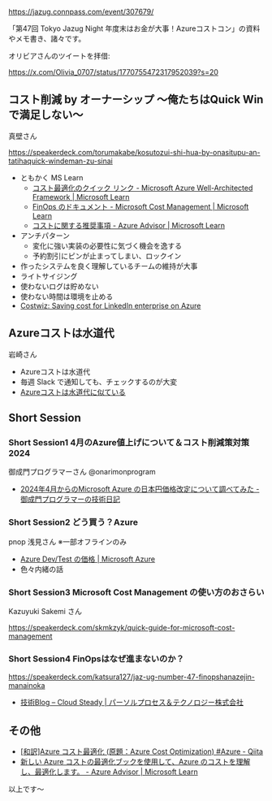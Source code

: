 https://jazug.connpass.com/event/307679/

「第47回 Tokyo Jazug Night 年度末はお金が大事！Azureコストコン」の資料やメモ書き、諸々です。

オリビアさんのツイートを拝借:

https://x.com/Olivia_0707/status/1770755472317952039?s=20

## コスト削減 by オーナーシップ ～俺たちはQuick Winで満足しない～

真壁さん



https://speakerdeck.com/torumakabe/kosutozui-shi-hua-by-onasitupu-an-tatihaquick-windeman-zu-sinai

- ともかく MS Learn
    - [コスト最適化のクイック リンク - Microsoft Azure Well-Architected Framework | Microsoft Learn](https://learn.microsoft.com/ja-jp/azure/well-architected/cost-optimization/)
    - [FinOps のドキュメント - Microsoft Cost Management | Microsoft Learn](https://learn.microsoft.com/ja-jp/azure/cost-management-billing/finops/)
    - [コストに関する推奨事項 - Azure Advisor | Microsoft Learn](https://learn.microsoft.com/ja-jp/azure/advisor/advisor-reference-cost-recommendations)
- アンチパターン
    - 変化に強い実装の必要性に気づく機会を逸する
    - 予約割引にピンが止まってしまい、ロックイン
- 作ったシステムを良く理解しているチームの維持が大事
- ライトサイジング
- 使わないログは貯めない
- 使わない時間は環境を止める
- [Costwiz: Saving cost for LinkedIn enterprise on Azure](https://www.linkedin.com/blog/engineering/infrastructure/costwiz--saving-cost-for-linkedin-enterprise-on-azure)



## Azureコストは水道代

岩崎さん

- Azureコストは水道代
- 毎週 Slack で通知しても、チェックするのが大変
- [Azureコストは水道代に似ている](https://zenn.dev/aeonpeople/articles/fb5a3bb47d0769)


## Short Session

### Short Session1 4月のAzure値上げについて＆コスト削減策対策2024

御成門プログラマーさん @onarimonprogram

- [2024年4月からのMicrosoft Azure の日本円価格改定について調べてみた - 御成門プログラマーの技術日記](https://onarimon.jp/entry/2023/12/11/084620)


### Short Session2 どう買う？Azure

pnop 浅見さん ※一部オフラインのみ

- [Azure Dev/Test の価格 | Microsoft Azure](https://azure.microsoft.com/ja-jp/pricing/offers/dev-test/)
- 色々内緒の話

### Short Session3 Microsoft Cost Management の使い方のおさらい

Kazuyuki Sakemi さん

https://speakerdeck.com/skmkzyk/quick-guide-for-microsoft-cost-management


### Short Session4 FinOpsはなぜ進まないのか？

https://speakerdeck.com/katsura127/jaz-ug-number-47-finopshanazejin-manainoka

- [技術Blog – Cloud Steady | パーソルプロセス＆テクノロジー株式会社](https://cloudsteady.jp/category/blog/)



## その他

- [[和訳]Azure コスト最適化 (原題：Azure Cost Optimization) #Azure - Qiita](https://qiita.com/aktsmm/items/199617439278bac5629a)
- [新しい Azure コストの最適化ブックを使用して、Azure のコストを理解し、最適化します。 - Azure Advisor | Microsoft Learn](https://learn.microsoft.com/ja-jp/azure/advisor/advisor-cost-optimization-workbook)


以上です～
